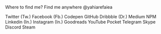 Where to find me?
Find me anywhere @yahiarefaiea

Twitter (Tw.)
Facebook (Fb.)
Codepen
GitHub
Dribbble (Dr.)
Medium
NPM
Linkedin (In.)
Instagram (In.)
Goodreads
YouTube
Pocket
Telegram
Skype
Discord
Steam


